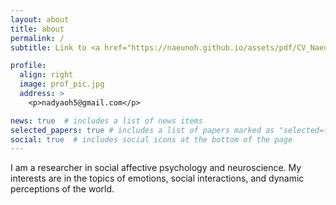 ```yaml
---
layout: about
title: about
permalink: /
subtitle: Link to <a href="https://naeunoh.github.io/assets/pdf/CV_NaeunOh.pdf">CV</a>

profile:
  align: right
  image: prof_pic.jpg
  address: >
    <p>nadyaoh5@gmail.com</p>

news: true  # includes a list of news items
selected_papers: true # includes a list of papers marked as "selected={true}"
social: true  # includes social icons at the bottom of the page
---
```


I am a researcher in social affective psychology and neuroscience. My interests are in the topics of emotions, social interactions, and dynamic perceptions of the world.
